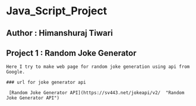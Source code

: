 # Java_Script_Project

## Author : Himanshuraj Tiwari


## Project 1 : Random Joke Generator
    Here I try to make web page for random joke generation using api from Google.

    ### url for joke generator api

     [Random Joke Generator API](https://sv443.net/jokeapi/v2/  "Random Joke Generator API")
